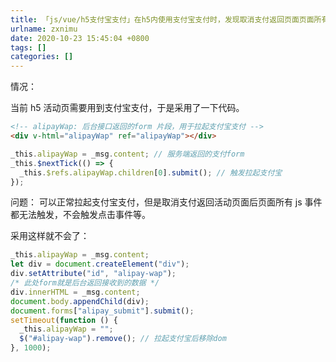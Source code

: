 ```yaml
---
title: 「js/vue/h5支付宝支付」在h5内使用支付宝支付时，发现取消支付返回页面页面所有js事件都无法触发
urlname: zxnimu
date: 2020-10-23 15:45:04 +0800
tags: []
categories: []
---
```


情况：

当前 h5 活动页需要用到支付宝支付，于是采用了一下代码。

```html
<!-- alipayWap: 后台接口返回的form 片段，用于拉起支付宝支付 -->
<div v-html="alipayWap" ref="alipayWap"></div>
```

```javascript
_this.alipayWap = _msg.content; // 服务端返回的支付form
_this.$nextTick(() => {
  _this.$refs.alipayWap.children[0].submit(); // 触发拉起支付宝
});
```

问题：
可以正常拉起支付宝支付，但是取消支付返回活动页面后页面所有 js 事件都无法触发，不会触发点击事件等。

采用这样就不会了：

```javascript
_this.alipayWap = _msg.content;
let div = document.createElement("div");
div.setAttribute("id", "alipay-wap");
/* 此处form就是后台返回接收到的数据 */
div.innerHTML = _msg.content;
document.body.appendChild(div);
document.forms["alipay_submit"].submit();
setTimeout(function () {
  _this.alipayWap = "";
  $("#alipay-wap").remove(); // 拉起支付宝后移除dom
}, 1000);
```
